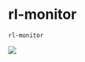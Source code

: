 # rl-monitor

```bash
rl-monitor
```

![](https://github.com/PonomarevDA/tools/wiki/assets/monitor_gnss.gif)
